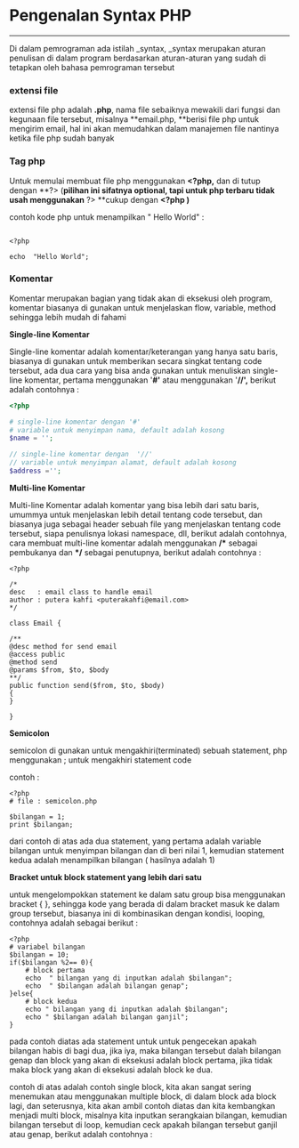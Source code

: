 # Pengenalan Syntax PHP

---

Di dalam pemrograman ada istilah \_syntax, \_syntax merupakan aturan penulisan di dalam program berdasarkan aturan-aturan yang sudah di tetapkan oleh bahasa pemrograman tersebut

### extensi file

extensi file php adalah **.php**, nama file sebaiknya mewakili dari fungsi dan kegunaan file tersebut, misalnya **email.php, **berisi file php untuk mengirim email, hal ini akan memudahkan dalam manajemen file nantinya ketika file php sudah banyak

### **Tag php**

Untuk memulai membuat file php menggunakan  **&lt;?php,** dan di tutup dengan **?&gt; \(**pilihan ini sifatnya optional, tapi untuk php terbaru tidak usah menggunakan** ?&gt; **cukup dengan **&lt;?php \)**

contoh kode php untuk menampilkan " Hello World"  :

```

<?php

echo  "Hello World";

```

### Komentar

Komentar merupakan bagian yang tidak akan di eksekusi oleh program, komentar biasanya di gunakan untuk menjelaskan flow, variable, method sehingga lebih mudah di fahami

**Single-line Komentar**

Single-line komentar adalah komentar\/keterangan yang hanya satu baris, biasanya di gunakan untuk memberikan  secara singkat tentang code tersebut, ada dua cara yang bisa anda gunakan untuk menuliskan single-line komentar, pertama menggunakan '**\#'**  atau menggunakan '**\/\/',** berikut adalah contohnya :

```php
<?php

# single-line komentar dengan '#'
# variable untuk menyimpan nama, default adalah kosong
$name = '';

// single-line komentar dengan  '//'
// variable untuk menyimpan alamat, default adalah kosong
$address ='';

```

**Multi-line Komentar**

Multi-line Komentar adalah komentar yang bisa lebih dari satu baris, umummya untuk menjelaskan lebih detail tentang code tersebut, dan biasanya juga sebagai header sebuah file yang menjelaskan tentang code tersebut, siapa penulisnya lokasi namespace, dll, berikut adalah contohnya, cara membuat multi-line komentar adalah menggunakan **\/\*** sebagai pembukanya dan **\*\/** sebagai penutupnya, berikut adalah contohnya :

```
<?php

/* 
desc   : email class to handle email 
author : putera kahfi <puterakahfi@email.com>
*/

class Email {

/**
@desc method for send email
@access public
@method send
@params $from, $to, $body
**/
public function send($from, $to, $body)
{
}

}
```

**Semicolon**

semicolon di gunakan untuk mengakhiri\(terminated\) sebuah statement, php menggunakan ; untuk mengakhiri statement code

contoh :

```
<?php
# file : semicolon.php

$bilangan = 1;
print $bilangan;
```

dari contoh di atas ada dua statement, yang pertama adalah variable bilangan untuk menyimpan bilangan dan di beri nilai 1, kemudian statement kedua adalah menampilkan bilangan \( hasilnya adalah 1\)

**Bracket untuk block statement yang lebih dari satu**

untuk mengelompokkan statement ke dalam satu group bisa menggunakan bracket { }, sehingga kode yang berada di dalam bracket masuk ke dalam group tersebut, biasanya ini di kombinasikan dengan kondisi, looping, contohnya adalah sebagai berikut :

```
<?php
# variabel bilangan
$bilangan = 10;
if($bilangan %2== 0){
    # block pertama
    echo  " bilangan yang di inputkan adalah $bilangan";
    echo  " $bilangan adalah bilangan genap"; 
}else{
    # block kedua
    echo " bilangan yang di inputkan adalah $bilangan";
    echo " $bilangan adalah bilangan ganjil";
}
```

pada contoh diatas ada statement untuk untuk  pengecekan apakah bilangan habis di bagi dua, jika iya, maka bilangan tersebut dalah bilangan genap dan block yang akan di eksekusi adalah block pertama, jika tidak maka block yang akan di eksekusi adalah block ke dua.

contoh di atas adalah contoh single block, kita akan sangat sering menemukan atau menggunakan multiple block, di dalam block ada block lagi, dan seterusnya, kita akan ambil contoh diatas dan kita kembangkan menjadi multi block, misalnya kita inputkan serangkaian bilangan, kemudian bilangan tersebut di loop, kemudian ceck  apakah bilangan tersebut ganjil atau genap, berikut adalah contohnya :



